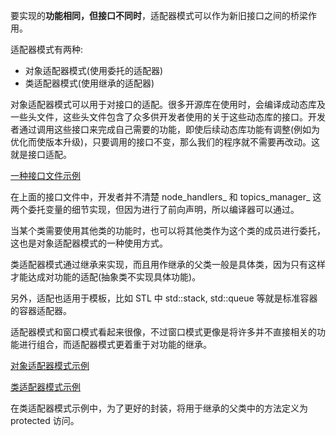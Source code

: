 
要实现的**功能相同，但接口不同时**，适配器模式可以作为新旧接口之间的桥梁作用。

适配器模式有两种:
- 对象适配器模式(使用委托的适配器)
- 类适配器模式(使用继承的适配器)

对象适配器模式可以用于对接口的适配。很多开源库在使用时，会编译成动态库及一些头文件，这些头文件包含了众多供开发者使用的关于这些动态库的接口。开发者通过调用这些接口来完成自己需要的功能，即使后续动态库功能有调整(例如为优化而使版本升级)，只要调用的接口不变，那么我们的程序就不需要再改动。这就是接口适配。

[一种接口文件示例](interface.h)

在上面的接口文件中，开发者并不清楚 node_handlers_ 和 topics_manager_ 这两个委托变量的细节实现，但因为进行了前向声明，所以编译器可以通过。

当某个类需要使用其他类的功能时，也可以将其他类作为这个类的成员进行委托，这也是对象适配器模式的一种使用方式。

类适配器模式通过继承来实现，而且用作继承的父类一般是具体类，因为只有这样才能达成对功能的适配(抽象类不实现具体功能)。

另外，适配也适用于模板，比如 STL 中 std::stack, std::queue 等就是标准容器的容器适配器。

适配器模式和窗口模式看起来很像，不过窗口模式更像是将许多并不直接相关的功能进行组合，而适配器模式更着重于对功能的继承。

[对象适配器模式示例](delegate.cpp)

[类适配器模式示例](inherit.cpp)

在类适配器模式示例中，为了更好的封装，将用于继承的父类中的方法定义为 protected 访问。
